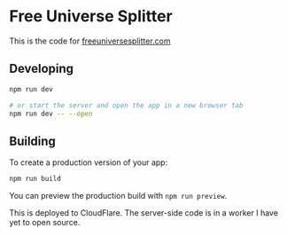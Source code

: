 
# Free Universe Splitter

This is the code for [freeuniversesplitter.com](https://freeuniversesplitter.com)

## Developing

```bash
npm run dev

# or start the server and open the app in a new browser tab
npm run dev -- --open
```

## Building

To create a production version of your app:

```bash
npm run build
```

You can preview the production build with `npm run preview`.

This is deployed to CloudFlare. The server-side code is in a worker I have yet to open source.
